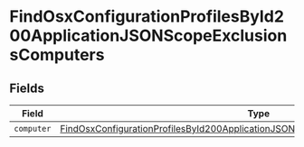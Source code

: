 # FindOsxConfigurationProfilesById200ApplicationJSONScopeExclusionsComputers


## Fields

| Field                                                                                                                                                                                               | Type                                                                                                                                                                                                | Required                                                                                                                                                                                            | Description                                                                                                                                                                                         |
| --------------------------------------------------------------------------------------------------------------------------------------------------------------------------------------------------- | --------------------------------------------------------------------------------------------------------------------------------------------------------------------------------------------------- | --------------------------------------------------------------------------------------------------------------------------------------------------------------------------------------------------- | --------------------------------------------------------------------------------------------------------------------------------------------------------------------------------------------------- |
| `computer`                                                                                                                                                                                          | [FindOsxConfigurationProfilesById200ApplicationJSONScopeExclusionsComputersComputer](../../models/operations/findosxconfigurationprofilesbyid200applicationjsonscopeexclusionscomputerscomputer.md) | :heavy_minus_sign:                                                                                                                                                                                  | N/A                                                                                                                                                                                                 |